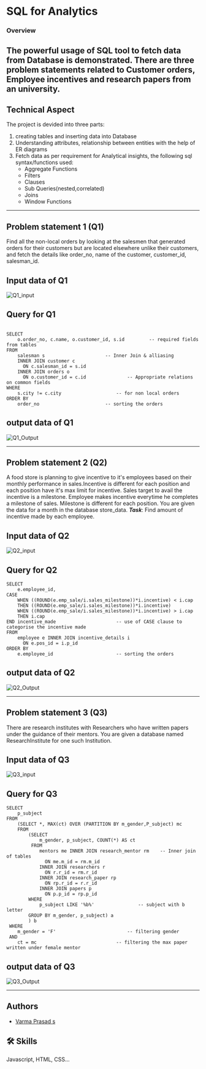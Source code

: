 
# SQL for Analytics

###  Overview

The powerful usage of SQL tool to fetch data from Database is demonstrated. 
There are three problem statements related to Customer orders, Employee incentives and 
research papers from an university.
---

## Technical Aspect
The project is devided into three parts:
1. creating tables and inserting data into Database
2. Understanding attributes, relationship between entities with the help of ER diagrams
3. Fetch data as per requirement for Analytical insights, the following sql syntax/functions used:
    * Aggregate Functions
    * Filters
    * Clauses
    * Sub Queries(nested,correlated)
    * Joins
    * Window Functions
---
    
## Problem statement 1 (Q1)
Find all the non-local orders by looking at the salesmen that generated orders for their
customers but are located elsewhere unlike their customers, and fetch the details like
order_no, name of the customer, customer_id, salesman_id.


## Input data of Q1

![Q1_input](https://github.com/varma-prasad/SQL-for-Analytics/blob/91cf84430b9886d607b52cc3dad0337fc77dbebe/images/1_input.png)

## Query for Q1
```

SELECT 
	o.order_no, c.name, o.customer_id, s.id 		-- required fields from tables
FROM 
	salesman s 						-- Inner Join & alliasing
	INNER JOIN customer c
	  ON c.salesman_id = s.id
	INNER JOIN orders o
 	  ON o.customer_id = c.id 				-- Appropriate relations on common fields
WHERE 
	s.city != c.city 					-- for non local orders
ORDER BY 
	order_no 						-- sorting the orders
```

## output data of Q1

![Q1_Output](https://github.com/varma-prasad/SQL-for-Analytics/blob/931b64d5bf7da53843f712e8919ca09cfbfedfdc/images/q1_output.png)

----

## Problem statement 2 (Q2)
A food store is planning to give incentive to it's employees based on their monthly performance
in sales.Incentive is different for each position and each position have it's max limit for incentive.
Sales target to avail the incentive is a milestone.
Employee makes incentive everytime he completes a milestone of sales.
Milestone is different for each position.
You are given the data for a month in the database store_data.
***Task***:
Find amount of incentive made by each employee.

## Input data of Q2

![Q2_input](https://github.com/varma-prasad/SQL-for-Analytics/blob/6863e80be7e4e2be5775f5ad8baf3441fda0b10f/images/2_input.png)

## Query for Q2
```
SELECT 
	e.employee_id,
CASE 
	WHEN ((ROUND(e.emp_sale/i.sales_milestone))*i.incentive) < i.cap
	THEN ((ROUND(e.emp_sale/i.sales_milestone))*i.incentive)
	WHEN ((ROUND(e.emp_sale/i.sales_milestone))*i.incentive) > i.cap
	THEN i.cap
END incentive_made 						-- use of CASE clause to categorise the incentive made 
FROM 
	employee e INNER JOIN incentive_details i
	  ON e.pos_id = i.p_id
ORDER BY 
	e.employee_id						-- sorting the orders
```

## output data of Q2

![Q2_Output](https://github.com/varma-prasad/SQL-for-Analytics/blob/6863e80be7e4e2be5775f5ad8baf3441fda0b10f/images/q2_output.png)

----
## Problem statement 3 (Q3)
There are research institutes with Researchers who have written papers under the guidance of
their mentors. You are given a database named ResearchInstitute for one such Institution.


## Input data of Q3

![Q3_input](https://github.com/varma-prasad/SQL-for-Analytics/blob/82ae635a303feb8632ff19946c306dd6ad2ace66/images/3_input.png)

## Query for Q3
```
SELECT 
	p_subject
FROM
 	(SELECT *, MAX(ct) OVER (PARTITION BY m_gender,P_subject) mc
 	FROM
 		(SELECT 
 			m_gender, p_subject, COUNT(*) AS ct
		 FROM
 			mentors me INNER JOIN research_mentor rm 	-- Inner join of tables
 			  ON me.m_id = rm.m_id
 			INNER JOIN researchers r 
 			  ON r.r_id = rm.r_id
 			INNER JOIN research_paper rp
 			  ON rp.r_id = r.r_id
 			INNER JOIN papers p
 			  ON p.p_id = rp.p_id
 		WHERE 
 			p_subject LIKE '%b%' 				-- subject with b letter 
 		GROUP BY m_gender, p_subject) a
 		) b
 WHERE 
 	m_gender = 'F' 							-- filtering gender
 AND
 	ct = mc 							-- filtering the max paper written under female mentor
```

## output data of Q3

![Q3_Output](https://github.com/varma-prasad/SQL-for-Analytics/blob/82ae635a303feb8632ff19946c306dd6ad2ace66/images/q3_output.png)

----

## Authors

- [Varma Prasad s](https://www.github.com/octokatherine)


## 🛠 Skills
Javascript, HTML, CSS...





